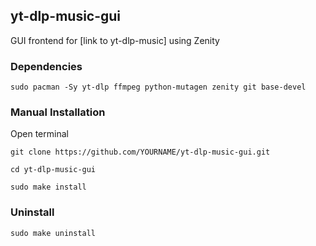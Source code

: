 ## yt-dlp-music-gui

GUI frontend for [link to yt-dlp-music] using Zenity

### Dependencies

```
sudo pacman -Sy yt-dlp ffmpeg python-mutagen zenity git base-devel
```

### Manual Installation

Open terminal
```
git clone https://github.com/YOURNAME/yt-dlp-music-gui.git
```

```
cd yt-dlp-music-gui
```

```
sudo make install
```


### Uninstall

```
sudo make uninstall
```

